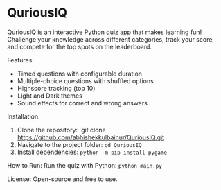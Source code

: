 # QuriousIQ

QuriousIQ is an interactive Python quiz app that makes learning fun! Challenge your knowledge across different categories, track your score, and compete for the top spots on the leaderboard.

Features:
- Timed questions with configurable duration
- Multiple-choice questions with shuffled options
- Highscore tracking (top 10)
- Light and Dark themes
- Sound effects for correct and wrong answers

Installation:
1. Clone the repository: `git clone https://github.com/abhishekkulbainur/QuriousIQ.git
2. Navigate to the project folder: `cd QuriousIQ`
3. Install dependencies: `python -m pip install pygame`

How to Run:
Run the quiz with Python: `python main.py`

License:
Open-source and free to use.
